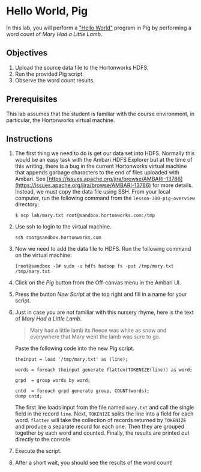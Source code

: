 # Hello World, Pig

In this lab, you will perform a ["Hello World"](https://en.wikipedia.org/wiki/%22Hello,_World!%22_program) program in Pig by performing a word count of *Mary Had a Little Lamb*.

## Objectives

1. Upload the source data file to the Hortonworks HDFS.
2. Run the provided Pig script.
3. Observe the word count results.

## Prerequisites

This lab assumes that the student is familiar with the course environment, in particular, the Hortonworks virtual machine.

## Instructions

1. The first thing we need to do is get our data set into HDFS. Normally this would be an easy task with the Ambari HDFS Explorer but at the time of this writing, there is a bug in the current Hortonworks virtual machine that appends garbage characters to the end of files uploaded with Ambari. See [https://issues.apache.org/jira/browse/AMBARI-13786](https://issues.apache.org/jira/browse/AMBARI-13786) for more details. Instead, we must copy the data file using SSH. From your local computer, run the following command from the `lesson-300-pig-overview` directory:
    
    ```shell
    $ scp lab/mary.txt root@sandbox.hortonworks.com:/tmp
    ```

2. Use ssh to login to the virtual machine.

    ```shell
    ssh root@sandbox.hortonworks.com
    ```

3. Now we need to add the data file to HDFS. Run the following command on the virtual machine:

    ```shell
    [root@sandbox ~]# sudo -u hdfs hadoop fs -put /tmp/mary.txt /tmp/mary.txt
    ```

4. Click on the *Pig* button from the Off-canvas menu in the Ambari UI.
5. Press the button *New Script* at the top right and fill in a name for your script.
6. Just in case you are not familiar with this nursery rhyme, here is the text of *Mary Had a Little Lamb*.

    > Mary had a little lamb
    > its fleece was white as snow
    > and everywhere that Mary went
    > the lamb was sure to go.

    Paste the following code into the new Pig script.

    ```
    theinput = load '/tmp/mary.txt' as (line);

    words = foreach theinput generate flatten(TOKENIZE(line)) as word;

    grpd  = group words by word;

    cntd  = foreach grpd generate group, COUNT(words);
    dump cntd;
    ```

    The first line loads input from the file named `mary.txt` and call the single field in the record `line`. Next, `TOKENIZE` splits the line into a field for each word. `flatten` will take the collection of records returned by `TOKENIZE` and produce a separate record for each one. Then they are grouped together by each word and counted. Finally, the results are printed out directly to the console.
7. Execute the script.
8. After a short wait, you should see the results of the word count!
